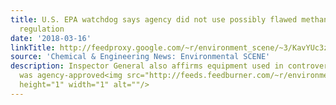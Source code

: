 ```yaml
---
title: U.S. EPA watchdog says agency did not use possibly flawed methane data for
  regulation
date: '2018-03-16'
linkTitle: http://feedproxy.google.com/~r/environment_scene/~3/KavYUc3z0MA/US-EPA-watchdog-says-agency.html
source: 'Chemical & Engineering News: Environmental SCENE'
description: Inspector General also affirms equipment used in controversial 2013 study
  was agency-approved<img src="http://feeds.feedburner.com/~r/environment_scene/~4/KavYUc3z0MA"
  height="1" width="1" alt=""/>
---
```

